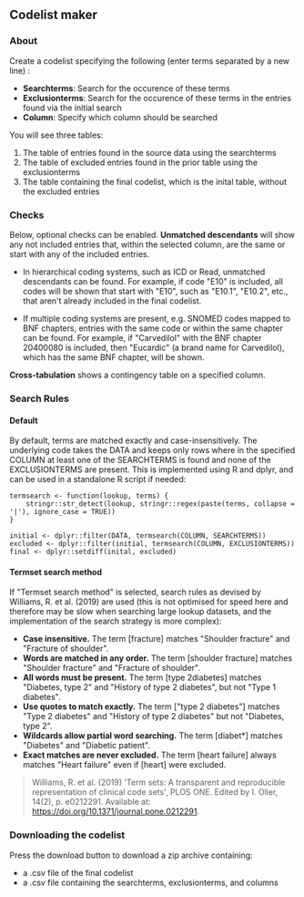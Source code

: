 ## Codelist maker

### About

Create a codelist specifying the following (enter terms separated by a new line) :

-   **Searchterms**: Search for the occurence of these terms
-   **Exclusionterms**: Search for the occurence of these terms in the entries found via the initial search
-   **Column**: Specify which column should be searched

You will see three tables:

1.  The table of entries found in the source data using the searchterms
2.  The table of excluded entries found in the prior table using the exclusionterms
3.  The table containing the final codelist, which is the inital table, without the excluded entries

### Checks

Below, optional checks can be enabled. **Unmatched descendants** will show any not included entries that, within the selected column, are the same or start with any of the included entries.

-   In hierarchical coding systems, such as ICD or Read, unmatched descendants can be found. For example, if code "E10" is included, all codes will be shown that start with "E10", such as "E10.1", "E10.2", etc., that aren't already included in the final codelist.

-   If multiple coding systems are present, e.g. SNOMED codes mapped to BNF chapters, entries with the same code or within the same chapter can be found. For example, if "Carvedilol" with the BNF chapter 20400080 is included, then "Eucardic" (a brand name for Carvedilol), which has the same BNF chapter, will be shown.

**Cross-tabulation** shows a contingency table on a specified column.

### Search Rules

#### Default

By default, terms are matched exactly and case-insensitively. The underlying code takes the DATA and keeps only rows where in the specified COLUMN at least one of the SEARCHTERMS is found and none of the EXCLUSIONTERMS are present. This is implemented using R and dplyr, and can be used in a standalone R script if needed:

```         
termsearch <- function(lookup, terms) {
    stringr::str_detect(lookup, stringr::regex(paste(terms, collapse = '|'), ignore_case = TRUE))
}

initial <- dplyr::filter(DATA, termsearch(COLUMN, SEARCHTERMS))
excluded <- dplyr::filter(initial, termsearch(COLUMN, EXCLUSIONTERMS))
final <- dplyr::setdiff(inital, excluded)
```

#### Termset search method

If "Termset search method" is selected, search rules as devised by Williams, R. et al. (2019) are used (this is not optimised for speed here and therefore may be slow when searching large lookup datasets, and the implementation of the search strategy is more complex):

-   **Case insensitive.** The term [fracture] matches "Shoulder fracture" and "Fracture of shoulder".
-   **Words are matched in any order.** The term [shoulder fracture] matches "Shoulder fracture" and "Fracture of shoulder".
-   **All words must be present.** The term [type 2diabetes] matches "Diabetes, type 2" and "History of type 2 diabetes", but not "Type 1 diabetes".
-   **Use quotes to match exactly.** The term ["type 2 diabetes"] matches "Type 2 diabetes" and "History of type 2 diabetes" but not "Diabetes, type 2".
-   **Wildcards allow partial word searching.** The term [diabet\*] matches "Diabetes" and "Diabetic patient".
-   **Exact matches are never excluded.** The term [heart failure] always matches "Heart failure" even if [heart] were excluded.

> Williams, R. et al. (2019) 'Term sets: A transparent and reproducible representation of clinical code sets', PLOS ONE. Edited by I. Olier, 14(2), p. e0212291. Available at: <https://doi.org/10.1371/journal.pone.0212291>.

### Downloading the codelist

Press the download button to download a zip archive containing:

-   a .csv file of the final codelist
-   a .csv file containing the searchterms, exclusionterms, and columns
